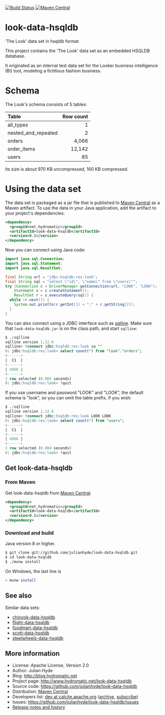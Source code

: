 <!--
{% comment %}
Licensed to Julian Hyde under one or more contributor license
agreements.  See the NOTICE file distributed with this work
for additional information regarding copyright ownership.
Julian Hyde licenses this file to you under the Apache
License, Version 2.0 (the "License"); you may not use this
file except in compliance with the License.  You may obtain a
copy of the License at

http://www.apache.org/licenses/LICENSE-2.0

Unless required by applicable law or agreed to in writing,
software distributed under the License is distributed on an
"AS IS" BASIS, WITHOUT WARRANTIES OR CONDITIONS OF ANY KIND,
either express or implied.  See the License for the specific
language governing permissions and limitations under the
License.
{% endcomment %}
-->
[![Build Status](https://github.com/julianhyde/look-data-hsqldb/actions/workflows/main.yml/badge.svg?branch=main)](https://github.com/julianhyde/look-data-hsqldb/actions?query=branch%3Amain)
[![Maven Central](https://maven-badges.herokuapp.com/maven-central/net.hydromatic/look-data-hsqldb/badge.svg)](https://maven-badges.herokuapp.com/maven-central/net.hydromatic/look-data-hsqldb)

# look-data-hsqldb
'The Look' data set in hsqldb format

This project contains the 'The Look' data set as an embedded
HSQLDB database.

It originated as an internal test data set for the Looker business
intelligence (BI) tool, modeling a fictitious fashion business.

# Schema

The Look's schema consists of 5 tables:

| Table               | Row count |
| :------------------ | --------: |
| all_types           | 1         |
| nested_and_repeated | 2         |
| orders              | 4,066     |
| order_items         | 12,142    |
| users               | 85        |

Its size is about 970 KB uncompressed, 160 KB compressed.

# Using the data set

The data set is packaged as a jar file that is published to
[Maven Central](https://search.maven.org/#search%7Cga%7C1%7Ca%3Alook-data-hsqldb)
as a Maven artifact. To use the data in your Java application,
add the artifact to your project's dependencies:

```xml
<dependency>
  <groupId>net.hydromatic</groupId>
  <artifactId>look-data-hsqldb</artifactId>
  <version>0.1</version>
</dependency>
```

Now you can connect using Java code:

```java
import java.sql.Connection;
import java.sql.Statement;
import java.sql.ResultSet;

final String url = "jdbc:hsqldb:res:look";
final String sql = "select \"id\", \"name\" from \"users\"";
try (Connection c = DriverManager.getConnection(url, "LOOK", "LOOK");
    Statement s = c.createStatement();
    ResultSet r = s.executeQuery(sql)) {
  while (r.next()) {
    System.out.println(r.getInt(1) + ":" + r.getString(2));
  }
}
```

You can also connect using a JDBC interface such as [sqlline](https://github.com/julianhyde/sqlline).
Make sure that `look-data-hsqldb.jar` is on the class path, and start `sqlline`:

```sql
$ ./sqlline
sqlline version 1.12.0
sqlline> !connect jdbc:hsqldb:res:look sa ""
0: jdbc:hsqldb:res:look> select count(*) from "look"."orders";
+------+
|  C1  |
+------+
| 4066 |
+------+
1 row selected (0.004 seconds)
0: jdbc:hsqldb:res:look> !quit
```

If you use username and password "LOOK" and "LOOK", the default
schema is "look", so you can omit the table prefix, if you wish:

```sql
$ ./sqlline
sqlline version 1.12.0
sqlline> !connect jdbc:hsqldb:res:look LOOK LOOK
0: jdbc:hsqldb:res:look> select count(*) from "users";
+------+
|  C1  |
+------+
| 4066 |
+------+
1 row selected (0.004 seconds)
0: jdbc:hsqldb:res:look> !quit
```

## Get look-data-hsqldb

### From Maven

Get look-data-hsqldb from
<a href="https://search.maven.org/#search%7Cga%7C1%7Cg%3Anet.hydromatic%20a%3Alook-data-hsqldb">Maven Central</a>:

```xml
<dependency>
  <groupId>net.hydromatic</groupId>
  <artifactId>look-data-hsqldb</artifactId>
  <version>0.1</version>
</dependency>
```

### Download and build

Java version 8 or higher.

```bash
$ git clone git://github.com/julianhyde/look-data-hsqldb.git
$ cd look-data-hsqldb
$ ./mvnw install
```

On Windows, the last line is

```bash
> mvnw install
```

## See also

Similar data sets:
* [chinook-data-hsqldb](https://github.com/julianhyde/chinook-data-hsqldb)
* [flight-data-hsqldb](https://github.com/julianhyde/flight-data-hsqldb)
* [foodmart-data-hsqldb](https://github.com/julianhyde/foodmart-data-hsqldb)
* [scott-data-hsqldb](https://github.com/julianhyde/scott-data-hsqldb)
* [steelwheels-data-hsqldb](https://github.com/julianhyde/steelwheels-data-hsqldb)

## More information

* License: Apache License, Version 2.0
* Author: Julian Hyde
* Blog: http://blog.hydromatic.net
* Project page: http://www.hydromatic.net/look-data-hsqldb
* Source code: https://github.com/julianhyde/look-data-hsqldb
* Distribution: <a href="https://search.maven.org/#search%7Cga%7C1%7Ca%3A%22look-data-hsqldb%22">Maven Central</a>
* Developers list:
  <a href="mailto:dev@calcite.apache.org">dev at calcite.apache.org</a>
  (<a href="https://mail-archives.apache.org/mod_mbox/calcite-dev/">archive</a>,
  <a href="mailto:dev-subscribe@calcite.apache.org">subscribe</a>)
* Issues: https://github.com/julianhyde/look-data-hsqldb/issues
* <a href="HISTORY.md">Release notes and history</a>

